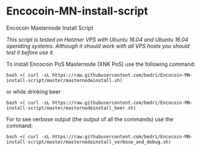 # Encocoin-MN-install-script
Encocoin Masternode Install Script

*This script is tested on Hetzner VPS with Ubuntu 16.04 and Ubuntu 16.04 operating systems. Although it should work with all VPS hosts you should test it before use it.*

To install Encocoin PoS Masternode (XNK PoS) use the following command:
```
bash <( curl -sL https://raw.githubusercontent.com/bedri/Encocoin-MN-install-script/master/masternodeinstall.sh)
```

or while drinking beer
```
bash <( curl -sL https://raw.githubusercontent.com/bedri/Encocoin-MN-install-script/master/masternodeinstall_beer.sh)
```

For to see verbose output (the output of all the commands) use the command:
```
bash <( curl -sL https://raw.githubusercontent.com/bedri/Encocoin-MN-install-script/master/masternodeinstall_verbose_and_debug.sh)
```
